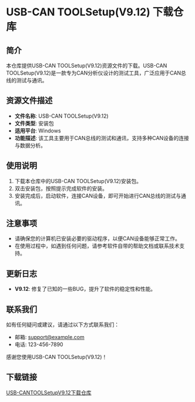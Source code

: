# USB-CAN TOOLSetup(V9.12) 下载仓库

## 简介

本仓库提供USB-CAN TOOLSetup(V9.12)资源文件的下载。USB-CAN TOOLSetup(V9.12)是一款专为CAN分析仪设计的测试工具，广泛应用于CAN总线的测试与通讯。

## 资源文件描述

- **文件名称**: USB-CAN TOOLSetup(V9.12)
- **文件类型**: 安装包
- **适用平台**: Windows
- **功能描述**: 该工具主要用于CAN总线的测试和通讯，支持多种CAN设备的连接与数据分析。

## 使用说明

1. 下载本仓库中的USB-CAN TOOLSetup(V9.12)安装包。
2. 双击安装包，按照提示完成软件的安装。
3. 安装完成后，启动软件，连接CAN设备，即可开始进行CAN总线的测试与通讯。

## 注意事项

- 请确保您的计算机已安装必要的驱动程序，以便CAN设备能够正常工作。
- 在使用过程中，如遇到任何问题，请参考软件自带的帮助文档或联系技术支持。

## 更新日志

- **V9.12**: 修复了已知的一些BUG，提升了软件的稳定性和性能。

## 联系我们

如有任何疑问或建议，请通过以下方式联系我们：

- 邮箱: support@example.com
- 电话: 123-456-7890

感谢您使用USB-CAN TOOLSetup(V9.12)！

## 下载链接

[USB-CANTOOLSetupV9.12下载仓库](https://pan.quark.cn/s/a56f1d62821f)